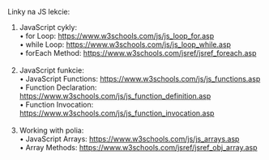 Linky na JS lekcie:

1.	JavaScript cykly:<br>
•	for Loop: https://www.w3schools.com/js/js_loop_for.asp <br> 
•	while Loop: https://www.w3schools.com/js/js_loop_while.asp <br>
•	forEach Method: https://www.w3schools.com/jsref/jsref_foreach.asp <br><br>
2.	JavaScript funkcie:<br>
•	JavaScript Functions: https://www.w3schools.com/js/js_functions.asp <br>
•	Function Declaration: https://www.w3schools.com/js/js_function_definition.asp <br>
•	Function Invocation: https://www.w3schools.com/js/js_function_invocation.asp <br><br>
3.	Working with polia:<br>
•	JavaScript Arrays: https://www.w3schools.com/js/js_arrays.asp <br>
•	Array Methods: https://www.w3schools.com/jsref/jsref_obj_array.asp <br><br>
